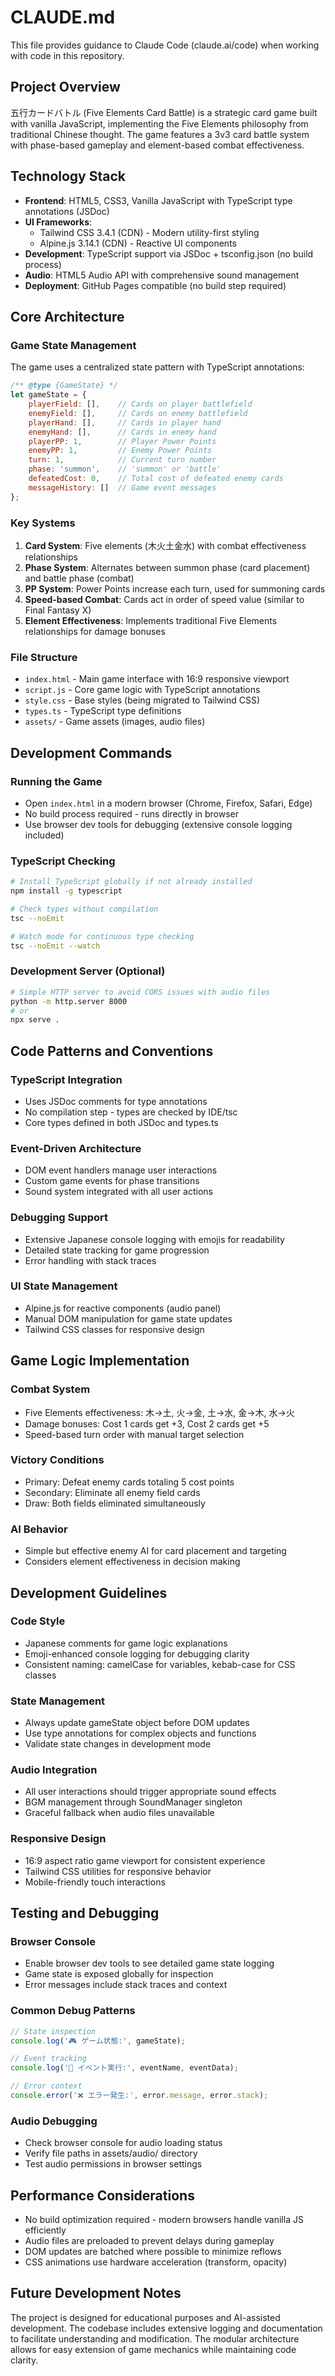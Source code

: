 # CLAUDE.md

This file provides guidance to Claude Code (claude.ai/code) when working with code in this repository.

## Project Overview

五行カードバトル (Five Elements Card Battle) is a strategic card game built with vanilla JavaScript, implementing the Five Elements philosophy from traditional Chinese thought. The game features a 3v3 card battle system with phase-based gameplay and element-based combat effectiveness.

## Technology Stack

- **Frontend**: HTML5, CSS3, Vanilla JavaScript with TypeScript type annotations (JSDoc)
- **UI Frameworks**: 
  - Tailwind CSS 3.4.1 (CDN) - Modern utility-first styling
  - Alpine.js 3.14.1 (CDN) - Reactive UI components
- **Development**: TypeScript support via JSDoc + tsconfig.json (no build process)
- **Audio**: HTML5 Audio API with comprehensive sound management
- **Deployment**: GitHub Pages compatible (no build step required)

## Core Architecture

### Game State Management
The game uses a centralized state pattern with TypeScript annotations:

```javascript
/** @type {GameState} */
let gameState = {
    playerField: [],    // Cards on player battlefield
    enemyField: [],     // Cards on enemy battlefield  
    playerHand: [],     // Cards in player hand
    enemyHand: [],      // Cards in enemy hand
    playerPP: 1,        // Player Power Points
    enemyPP: 1,         // Enemy Power Points
    turn: 1,            // Current turn number
    phase: 'summon',    // 'summon' or 'battle'
    defeatedCost: 0,    // Total cost of defeated enemy cards
    messageHistory: []  // Game event messages
};
```

### Key Systems

1. **Card System**: Five elements (木火土金水) with combat effectiveness relationships
2. **Phase System**: Alternates between summon phase (card placement) and battle phase (combat)
3. **PP System**: Power Points increase each turn, used for summoning cards
4. **Speed-based Combat**: Cards act in order of speed value (similar to Final Fantasy X)
5. **Element Effectiveness**: Implements traditional Five Elements relationships for damage bonuses

### File Structure

- `index.html` - Main game interface with 16:9 responsive viewport
- `script.js` - Core game logic with TypeScript annotations  
- `style.css` - Base styles (being migrated to Tailwind CSS)
- `types.ts` - TypeScript type definitions
- `assets/` - Game assets (images, audio files)

## Development Commands

### Running the Game
- Open `index.html` in a modern browser (Chrome, Firefox, Safari, Edge)
- No build process required - runs directly in browser
- Use browser dev tools for debugging (extensive console logging included)

### TypeScript Checking
```bash
# Install TypeScript globally if not already installed
npm install -g typescript

# Check types without compilation
tsc --noEmit

# Watch mode for continuous type checking
tsc --noEmit --watch
```

### Development Server (Optional)
```bash
# Simple HTTP server to avoid CORS issues with audio files
python -m http.server 8000
# or
npx serve .
```

## Code Patterns and Conventions

### TypeScript Integration
- Uses JSDoc comments for type annotations
- No compilation step - types are checked by IDE/tsc
- Core types defined in both JSDoc and types.ts

### Event-Driven Architecture
- DOM event handlers manage user interactions
- Custom game events for phase transitions
- Sound system integrated with all user actions

### Debugging Support
- Extensive Japanese console logging with emojis for readability
- Detailed state tracking for game progression
- Error handling with stack traces

### UI State Management
- Alpine.js for reactive components (audio panel)
- Manual DOM manipulation for game state updates
- Tailwind CSS classes for responsive design

## Game Logic Implementation

### Combat System
- Five Elements effectiveness: 木→土, 火→金, 土→水, 金→木, 水→火
- Damage bonuses: Cost 1 cards get +3, Cost 2 cards get +5
- Speed-based turn order with manual target selection

### Victory Conditions
- Primary: Defeat enemy cards totaling 5 cost points
- Secondary: Eliminate all enemy field cards
- Draw: Both fields eliminated simultaneously

### AI Behavior
- Simple but effective enemy AI for card placement and targeting
- Considers element effectiveness in decision making

## Development Guidelines

### Code Style
- Japanese comments for game logic explanations
- Emoji-enhanced console logging for debugging clarity
- Consistent naming: camelCase for variables, kebab-case for CSS classes

### State Management
- Always update gameState object before DOM updates
- Use type annotations for complex objects and functions
- Validate state changes in development mode

### Audio Integration
- All user interactions should trigger appropriate sound effects
- BGM management through SoundManager singleton
- Graceful fallback when audio files unavailable

### Responsive Design
- 16:9 aspect ratio game viewport for consistent experience
- Tailwind CSS utilities for responsive behavior
- Mobile-friendly touch interactions

## Testing and Debugging

### Browser Console
- Enable browser dev tools to see detailed game state logging
- Game state is exposed globally for inspection
- Error messages include stack traces and context

### Common Debug Patterns
```javascript
// State inspection
console.log('🎮 ゲーム状態:', gameState);

// Event tracking  
console.log('🎯 イベント実行:', eventName, eventData);

// Error context
console.error('❌ エラー発生:', error.message, error.stack);
```

### Audio Debugging
- Check browser console for audio loading status
- Verify file paths in assets/audio/ directory
- Test audio permissions in browser settings

## Performance Considerations

- No build optimization required - modern browsers handle vanilla JS efficiently
- Audio files are preloaded to prevent delays during gameplay
- DOM updates are batched where possible to minimize reflows
- CSS animations use hardware acceleration (transform, opacity)

## Future Development Notes

The project is designed for educational purposes and AI-assisted development. The codebase includes extensive logging and documentation to facilitate understanding and modification. The modular architecture allows for easy extension of game mechanics while maintaining code clarity.
